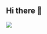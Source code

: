 ## Hi there 👋

![](https://skillicons.dev/icons?i=c,cpp,py,md,html,css,js,jquery,vscode,github,githubactions,codepen,windows,linux,ps,ai&theme=light)
